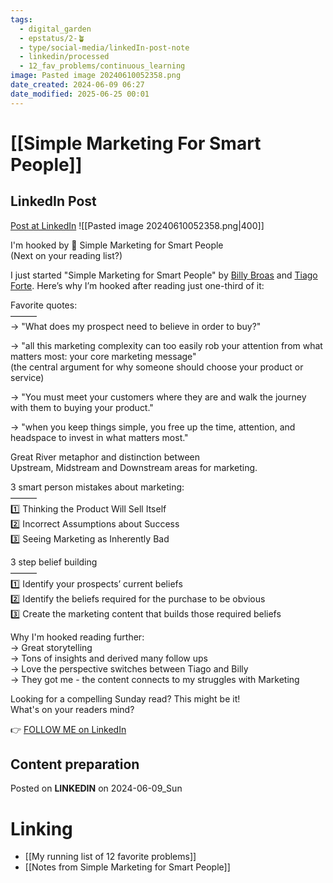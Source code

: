 ```yaml
---
tags:
  - digital_garden
  - epstatus/2-🪴
  - type/social-media/linkedIn-post-note
  - linkedin/processed
  - 12_fav_problems/continuous_learning
image: Pasted image 20240610052358.png
date_created: 2024-06-09 06:27
date_modified: 2025-06-25 00:01
---
```

# [[Simple Marketing For Smart People]]

## LinkedIn Post

[Post at LinkedIn](https://www.linkedin.com/posts/sebastiankamilli_im-hooked-by-simple-marketing-for-smart-activity-7205471184128278528-2wBB?utm_source=share&utm_medium=member_desktop)
![[Pasted image 20240610052358.png|400]]  

I'm hooked by 📖 Simple Marketing for Smart People  
(Next on your reading list?)  
  
I just started "Simple Marketing for Smart People" by [Billy Broas](https://www.linkedin.com/in/billybroas/) and [Tiago Forte](https://www.linkedin.com/in/tiagoforte/). Here’s why I’m hooked after reading just one-third of it:  
  
Favorite quotes:  
———  
→ "What does my prospect need to believe in order to buy?"  
  
→ "all this marketing complexity can too easily rob your attention from what matters most: your core marketing message"  
(the central argument for why someone should choose your product or service)  
  
→ "You must meet your customers where they are and walk the journey with them to buying your product."  
  
→ "when you keep things simple, you free up the time, attention, and headspace to invest in what matters most."  
  
Great River metaphor and distinction between  
Upstream, Midstream and Downstream areas for marketing.  
  
3 smart person mistakes about marketing:  
———  
1️⃣ Thinking the Product Will Sell Itself  
2️⃣ Incorrect Assumptions about Success  
3️⃣ Seeing Marketing as Inherently Bad  
  
3 step belief building  
———  
1️⃣ Identify your prospects’ current beliefs  
2️⃣ Identify the beliefs required for the purchase to be obvious  
3️⃣ Create the marketing content that builds those required beliefs  
  
Why I'm hooked reading further:  
→ Great storytelling  
→ Tons of insights and derived many follow ups  
→ Love the perspective switches between Tiago and Billy  
→ They got me - the content connects to my struggles with Marketing  
  
Looking for a compelling Sunday read? This might be it!  
What's on your readers mind?

👉 [FOLLOW ME on LinkedIn](https://www.linkedin.com/comm/mynetwork/discovery-see-all?usecase=PEOPLE_FOLLOWS&followMember=sebastiankamilli)

## Content preparation

Posted on **LINKEDIN** on 2024-06-09_Sun

# Linking

+ [[My running list of 12 favorite problems]]
+ [[Notes from Simple Marketing for Smart People]]